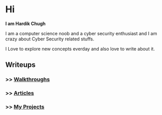 # Hi

**I am Hardik Chugh**

I am a computer science noob and a cyber security enthusiast and I am crazy about Cyber Security related stuffs.  
  
I Love to explore new concepts everday and also love to write about it.

## Writeups
  
  
### >> [Walkthroughs](/Walkthroughs/)
### >> [Articles](/Articles/) 
### >> [My Projects](https://github.com/Har1743)



